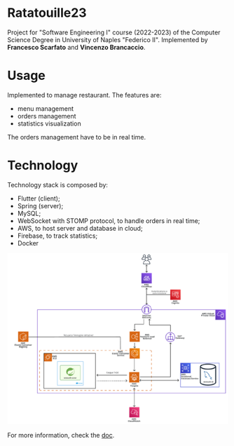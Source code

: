 # Ratatouille23
Project for "Software Engineering I" course (2022-2023) of the Computer Science Degree in University of Naples "Federico II". Implemented by **Francesco Scarfato** and **Vincenzo Brancaccio**.

# Usage
Implemented to manage restaurant. The features are:
* menu management
* orders management
* statistics visualization

The orders management have to be in real time.

# Technology
Technology stack is composed by:
* Flutter (client);
* Spring (server);
* MySQL;
* WebSocket with STOMP protocol, to handle orders in real time;
* AWS, to host server and database in cloud;
* Firebase, to track statistics;
* Docker

![architecture on cloud](https://github.com/fra-scarfato/Ratatouille23/blob/main/AWS-architecture.png)

For more information, check the [doc](https://github.com/fra-scarfato/Ratatouille23/blob/main/Documentation.pdf).
